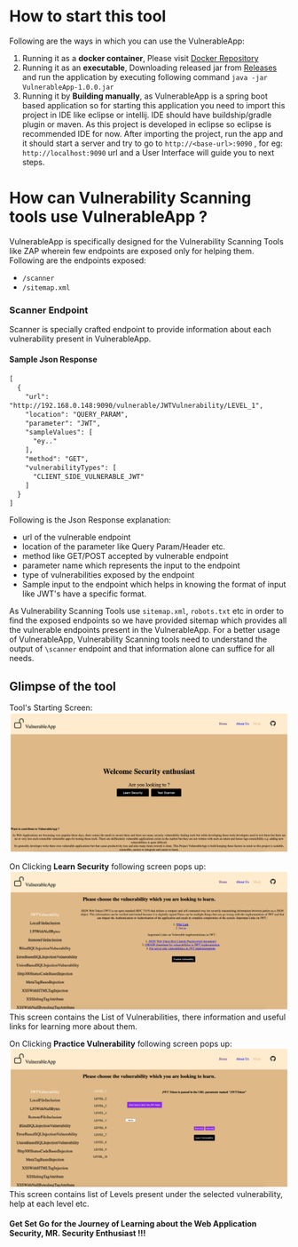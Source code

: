 # How to start this tool #
Following are the ways in which you can use the VulnerableApp:
1. Running it as a **docker container**, Please visit [Docker Repository](https://hub.docker.com/r/sasanlabs/owasp-vulnerableapp)
2. Running it as an **executable**, Downloading released jar from [Releases](https://github.com/SasanLabs/VulnerableApp/releases) and run the application by executing following command `java -jar  VulnerableApp-1.0.0.jar`
3. Running it by **Building manually**, as VulnerableApp is a spring boot based application so for starting this application you need to import this project in IDE like eclipse or intellij. IDE should have buildship/gradle plugin or maven. As this project is developed in eclipse so eclipse is recommended IDE for now.
After importing the project, run the app and it should start a server and try to go to `http://<base-url>:9090` , for eg: `http://localhost:9090` url and a User Interface will guide you to next steps.


# How can Vulnerability Scanning tools use VulnerableApp ? #
VulnerableApp is specifically designed for the Vulnerability Scanning Tools like ZAP wherein few endpoints are exposed only for helping them.
Following are the endpoints exposed:
- `/scanner`
- `/sitemap.xml`

### Scanner Endpoint ###
Scanner is specially crafted endpoint to provide information about each vulnerability present in VulnerableApp.
#### Sample Json Response ####
```
[
  {
    "url": "http://192.168.0.148:9090/vulnerable/JWTVulnerability/LEVEL_1",
    "location": "QUERY_PARAM",
    "parameter": "JWT",
    "sampleValues": [
      "ey.."
    ],
    "method": "GET",
    "vulnerabilityTypes": [
      "CLIENT_SIDE_VULNERABLE_JWT"
    ]
  }
]
```
Following is the Json Response explanation:
- url of the vulnerable endpoint
- location of the parameter like Query Param/Header etc.
- method like GET/POST accepted by vulnerable endpoint
- parameter name which represents the input to the endpoint
- type of vulnerabilities exposed by the endpoint
- Sample input to the endpoint which helps in knowing the format of input like JWT's have a specific format.

As Vulnerability Scanning Tools use `sitemap.xml`, `robots.txt` etc in order to find the exposed endpoints so we have provided sitemap which provides all the vulnerable endpoints present in the VulnerableApp. For a better usage of VulnerableApp, Vulnerability Scanning tools need to understand the output of `\scanner` endpoint and that information alone can suffice for all needs. 

## Glimpse of the tool ##
Tool's Starting Screen:
![Welcome](/docs/Starting%20Screen.png)

On Clicking **Learn Security** following screen pops up:
![Learning Security](docs/Vulnerability%20list.png)
This screen contains the List of Vulnerabilities, there information and useful links for learning more about them.

On Clicking **Practice Vulnerability** following screen pops up:
![Practice Vulnerability](docs/Choosing%20Vulnerability%20Level%20Screen.png)
This screen contains list of Levels present under the selected vulnerability, help at each level etc.

#### Get Set Go for the Journey of Learning about the Web Application Security, MR. Security Enthusiast !!! ####
